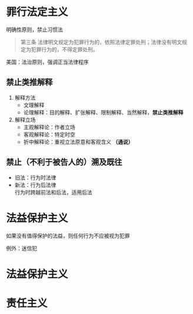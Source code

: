 # 罪行法定主义
明确性原则，禁止习惯法  
>第三条    法律明文规定为犯罪行为的，依照法律定罪处刑；法律没有明文规定为犯罪行为的，不得定罪处刑。

美国：法治原则，强调正当法律程序
## 禁止类推解释
1. 解释方法
    - 文理解释
    - 论理解释：目的解释、扩张解释、限制解释、当然解释，**禁止类推解释**
2. 解释立场
    - 主观解释论：作者立场
    - 客观解释论：特定时空
    - 折中解释论：重视立法原意和客观含义 **（通说）**
## 禁止（不利于被告人的）溯及既往
- 旧法：行为时法律
- 新法：行为后法律  
行为时跨越前法和后法，适用后法
# 法益保护主义
如果没有值得保护的法益，则任何行为不应被视为犯罪


例外：迷信犯
# 法益保护主义
# 责任主义